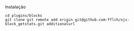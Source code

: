 Instalação

    cd plugins/blocks
    git clone git remote add origin git@github.com:fflch/ojs-block_getstats.git additionalurl
